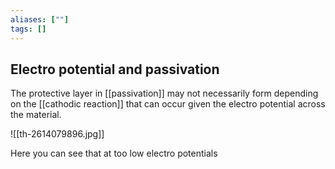 ```yaml
---
aliases: [""]
tags: []
---
```


## Electro potential and passivation

The protective layer in [[passivation]] may not necessarily form depending on the [[cathodic reaction]] that can occur given the electro potential across the material.

![[th-2614079896.jpg]]

Here you can see that at too low electro potentials 
